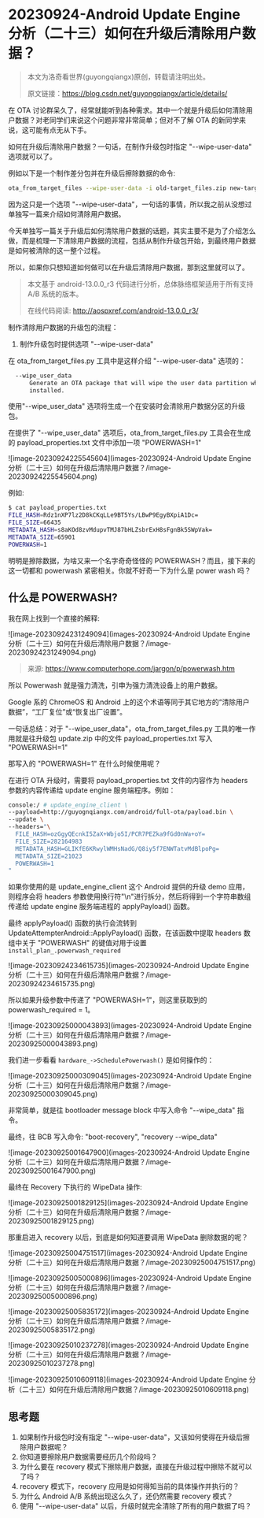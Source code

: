# 20230924-Android Update Engine 分析（二十三）如何在升级后清除用户数据？

> 本文为洛奇看世界(guyongqiangx)原创，转载请注明出处。
>
> 原文链接：https://blog.csdn.net/guyongqiangx/article/details/



在 OTA 讨论群呆久了，经常就能听到各种需求。其中一个就是升级后如何清除用户数据？对老同学们来说这个问题非常非常简单；但对不了解 OTA 的新同学来说，这可能有点无从下手。

如何在升级后清除用户数据？一句话，在制作升级包时指定 "--wipe-user-data" 选项就可以了。

例如以下是一个制作差分包并在升级后擦除数据的命令:

```bash
ota_from_target_files --wipe-user-data -i old-target_files.zip new-target_files.zip update.zip
```



因为这只是一个选项 "--wipe-user-data"，一句话的事情，所以我之前从没想过单独写一篇来介绍如何清除用户数据。

今天单独写一篇关于升级后如何清除用户数据的话题，其实主要不是为了介绍怎么做，而是梳理一下清除用户数据的流程，包括从制作升级包开始，到最终用户数据是如何被清除的这一整个过程。

所以，如果你只想知道如何做可以在升级后清除用户数据，那到这里就可以了。



> 本文基于 android-13.0.0_r3 代码进行分析，总体脉络框架适用于所有支持 A/B 系统的版本。
>
> 在线代码阅读: http://aospxref.com/android-13.0.0_r3/

制作清除用户数据的升级包的流程：

1. 制作升级包时提供选项 "--wipe-user-data"

在 ota_from_target_files.py 工具中是这样介绍 "--wipe-user-data" 选项的：

```bash
  --wipe_user_data
      Generate an OTA package that will wipe the user data partition when
      installed.
```

使用"--wipe_user_data" 选项将生成一个在安装时会清除用户数据分区的升级包。



在提供了 "--wipe_user_data" 选项后，ota_from_target_files.py 工具会在生成的 payload_properties.txt 文件中添加一项 "POWERWASH=1"

![image-20230924225545604](images-20230924-Android Update Engine 分析（二十三）如何在升级后清除用户数据？/image-20230924225545604.png)

例如:

```bash
$ cat payload_properties.txt 
FILE_HASH=Rdz1nXP7lz2D8kCKqLLe9BT5Ys/LBwP9EgyBXpiA1Dc=
FILE_SIZE=66435
METADATA_HASH=s8aKOd8zvMdupvTMJ87bHLZsbrExH8sFgnBk5SWpVak=
METADATA_SIZE=65901
POWERWASH=1
```



明明是擦除数据，为啥又来一个名字奇奇怪怪的 POWERWASH？而且，接下来的这一切都和 powerwash 紧密相关。你就不好奇一下为什么是 power wash 吗？



## 什么是 POWERWASH?



我在网上找到一个直接的解释:

![image-20230924231249094](images-20230924-Android Update Engine 分析（二十三）如何在升级后清除用户数据？/image-20230924231249094.png)

> 来源: https://www.computerhope.com/jargon/p/powerwash.htm



所以 Powerwash 就是强力清洗，引申为强力清洗设备上的用户数据。

Google 系的 ChromeOS 和 Android 上的这个术语等同于其它地方的“清除用户数据”，“工厂复位”或“恢复出厂设置”。



一句话总结：对于 "--wipe_user_data"，ota_from_target_files.py 工具的唯一作用就是往升级包 update.zip 中的文件 payload_properties.txt 写入 "POWERWASH=1"



那写入的 "POWERWASH=1" 在什么时候使用呢？



在进行 OTA 升级时，需要将 payload_properties.txt 文件的内容作为 headers 参数的内容传递给 update engine 服务端程序。例如：

```bash
console:/ # update_engine_client \
--payload=http://guyognqiangx.com/android/full-ota/payload.bin \
--update \
--headers="\
  FILE_HASH=ozGgyQEcnkI5ZaX+Wbjo5I/PCR7PEZka9fGd0nWa+oY= 
  FILE_SIZE=282164983 
  METADATA_HASH=GLIKfE6KRwylWMHsNadG/Q8iy5f7ENWTatvMdBlpoPg= 
  METADATA_SIZE=21023
  POWERWASH=1
"
```



如果你使用的是 update_engine_client 这个 Android 提供的升级 demo 应用，则程序会将 headers 参数使用换行符"\n"进行拆分，然后将得到一个字符串数组传递给 update engine 服务端进程的 applyPayload() 函数。



最终 applyPayload() 函数的执行会流转到 UpdateAttempterAndroid::ApplyPayload() 函数，在该函数中提取 headers 数组中关于 "POWERWASH" 的键值对用于设置 `install_plan_.powerwash_required`

![image-20230924234615735](images-20230924-Android Update Engine 分析（二十三）如何在升级后清除用户数据？/image-20230924234615735.png)

所以如果升级参数中传递了 "POWERWASH=1"，则这里获取到的 powerwash_required = 1。



![image-20230925000043893](images-20230924-Android Update Engine 分析（二十三）如何在升级后清除用户数据？/image-20230925000043893.png)

我们进一步看看 `hardware_->SchedulePowerwash()` 是如何操作的：

![image-20230925000309045](images-20230924-Android Update Engine 分析（二十三）如何在升级后清除用户数据？/image-20230925000309045.png)

非常简单，就是往 bootloader message block 中写入命令 "--wipe_data" 指令。

最终，往 BCB 写入命令: "boot-recovery", "recovery --wipe_data"

![image-20230925001647900](images-20230924-Android Update Engine 分析（二十三）如何在升级后清除用户数据？/image-20230925001647900.png)

最终在 Recovery 下执行的 WipeData 操作:

![image-20230925001829125](images-20230924-Android Update Engine 分析（二十三）如何在升级后清除用户数据？/image-20230925001829125.png)



那重启进入 recovery 以后，到底是如何知道要调用 WipeData 删除数据的呢？

![image-20230925004751517](images-20230924-Android Update Engine 分析（二十三）如何在升级后清除用户数据？/image-20230925004751517.png)

![image-20230925005000896](images-20230924-Android Update Engine 分析（二十三）如何在升级后清除用户数据？/image-20230925005000896.png)

![image-20230925005835172](images-20230924-Android Update Engine 分析（二十三）如何在升级后清除用户数据？/image-20230925005835172.png)

![image-20230925010237278](images-20230924-Android Update Engine 分析（二十三）如何在升级后清除用户数据？/image-20230925010237278.png)

![image-20230925010609118](images-20230924-Android Update Engine 分析（二十三）如何在升级后清除用户数据？/image-20230925010609118.png)

## 思考题

1. 如果制作升级包时没有指定 "--wipe-user-data"，又该如何使得在升级后擦除用户数据呢？
2. 你知道要擦除用户数据需要经历几个阶段吗？
3. 为什么要在 recovery 模式下擦除用户数据，直接在升级过程中擦除不就可以了吗？
4. recovery 模式下，recovery 应用是如何得知当前的具体操作并执行的？
5. 为什么 Android A/B 系统出现这么久了，还仍然需要 recovery 模式？
6. 使用 "--wipe-user-data" 以后，升级时就完全清除了所有的用户数据了吗？





